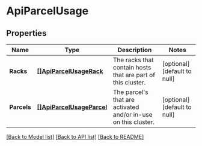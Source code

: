 # ApiParcelUsage

## Properties
Name | Type | Description | Notes
------------ | ------------- | ------------- | -------------
**Racks** | [**[]ApiParcelUsageRack**](ApiParcelUsageRack.md) | The racks that contain hosts that are part of this cluster. | [optional] [default to null]
**Parcels** | [**[]ApiParcelUsageParcel**](ApiParcelUsageParcel.md) | The parcel&#39;s that are activated and/or in-use on this cluster. | [optional] [default to null]

[[Back to Model list]](../README.md#documentation-for-models) [[Back to API list]](../README.md#documentation-for-api-endpoints) [[Back to README]](../README.md)


